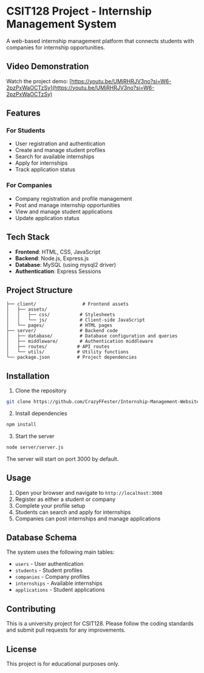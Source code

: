 # CSIT128 Project - Internship Management System

A web-based internship management platform that connects students with companies for internship opportunities.

## Video Demonstration

Watch the project demo: [https://youtu.be/UMjRHRJV3no?si=W6-2pzPxWaOCTzSy](https://youtu.be/UMjRHRJV3no?si=W6-2pzPxWaOCTzSy)

## Features

### For Students
- User registration and authentication
- Create and manage student profiles
- Search for available internships
- Apply for internships
- Track application status

### For Companies
- Company registration and profile management
- Post and manage internship opportunities
- View and manage student applications
- Update application status

## Tech Stack

- **Frontend**: HTML, CSS, JavaScript
- **Backend**: Node.js, Express.js
- **Database**: MySQL (using mysql2 driver)
- **Authentication**: Express Sessions

## Project Structure

```
├── client/                 # Frontend assets
│   ├── assets/
│   │   ├── css/           # Stylesheets
│   │   └── js/            # Client-side JavaScript
│   └── pages/             # HTML pages
├── server/                # Backend code
│   ├── database/          # Database configuration and queries
│   ├── middleware/        # Authentication middleware
│   ├── routes/           # API routes
│   └── utils/            # Utility functions
└── package.json          # Project dependencies
```

## Installation

1. Clone the repository
```bash
git clone https://github.com/CrazyFFester/Internship-Management-Website.git
```

2. Install dependencies
```bash
npm install
```
3. Start the server
```bash
node server/server.js
```

The server will start on port 3000 by default.

## Usage

1. Open your browser and navigate to `http://localhost:3000`
2. Register as either a student or company
3. Complete your profile setup
4. Students can search and apply for internships
5. Companies can post internships and manage applications

## Database Schema

The system uses the following main tables:
- `users` - User authentication
- `students` - Student profiles
- `companies` - Company profiles
- `internships` - Available internships
- `applications` - Student applications

## Contributing

This is a university project for CSIT128. Please follow the coding standards and submit pull requests for any improvements.

## License

This project is for educational purposes only.
